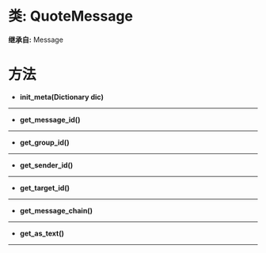 # 类: QuoteMessage  
  
**继承自:** Message  
  
# 方法 
  
- **init_meta(Dictionary dic)**  
  
---  
  
- **get_message_id()**  
  
---  
  
- **get_group_id()**  
  
---  
  
- **get_sender_id()**  
  
---  
  
- **get_target_id()**  
  
---  
  
- **get_message_chain()**  
  
---  
  
- **get_as_text()**  
  
---  
  

